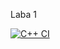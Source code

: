 Laba 1 


[![C++ CI](https://github.com/Itsrevy/Pizza1/actions/workflows/ci.yml/badge.svg)](https://github.com/Itsrevy/Pizza1/actions/workflows/ci.yml)
